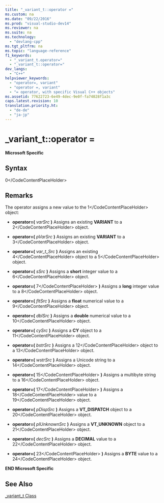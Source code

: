 ```yaml
---
title: "_variant_t::operator ="
ms.custom: na
ms.date: "09/22/2016"
ms.prod: "visual-studio-dev14"
ms.reviewer: na
ms.suite: na
ms.technology: 
  - "devlang-cpp"
ms.tgt_pltfrm: na
ms.topic: "language-reference"
f1_keywords: 
  - "_variant_t.operator="
  - "_variant_t::operator="
dev_langs: 
  - "C++"
helpviewer_keywords: 
  - "operator=, variant"
  - "operator =, variant"
  - "= operator, with specific Visual C++ objects"
ms.assetid: 77622723-6e49-4dec-9e0f-fa74028f1a3c
caps.latest.revision: 10
translation.priority.ht: 
  - "de-de"
  - "ja-jp"
---
```

# _variant_t::operator =
**Microsoft Specific**  
  
## Syntax  
  
<CodeContentPlaceHolder>0\</CodeContentPlaceHolder>  
## Remarks  
 The operator assigns a new value to the <CodeContentPlaceHolder>1\</CodeContentPlaceHolder> object:  
  
-   **operator=(**  *varSrc*  **)** Assigns an existing **VARIANT** to a <CodeContentPlaceHolder>2\</CodeContentPlaceHolder> object.  
  
-   **operator=(**  *pVarSrc*  **)** Assigns an existing **VARIANT** to a <CodeContentPlaceHolder>3\</CodeContentPlaceHolder> object.  
  
-   **operator=(**  *var_t_Src*  **)** Assigns an existing <CodeContentPlaceHolder>4\</CodeContentPlaceHolder> object to a <CodeContentPlaceHolder>5\</CodeContentPlaceHolder> object.  
  
-   **operator=(**  *sSrc*  **)** Assigns a **short** integer value to a <CodeContentPlaceHolder>6\</CodeContentPlaceHolder> object.  
  
-   **operator=(**  <CodeContentPlaceHolder>7\</CodeContentPlaceHolder>  **)** Assigns a **long** integer value to a <CodeContentPlaceHolder>8\</CodeContentPlaceHolder> object.  
  
-   **operator=(**  *fltSrc*  **)** Assigns a **float** numerical value to a <CodeContentPlaceHolder>9\</CodeContentPlaceHolder> object.  
  
-   **operator=(**  *dblSrc*  **)** Assigns a **double** numerical value to a <CodeContentPlaceHolder>10\</CodeContentPlaceHolder> object.  
  
-   **operator=(**  *cySrc*  **)** Assigns a **CY** object to a <CodeContentPlaceHolder>11\</CodeContentPlaceHolder> object.  
  
-   **operator=(**  *bstrSrc*  **)** Assigns a <CodeContentPlaceHolder>12\</CodeContentPlaceHolder> object to a <CodeContentPlaceHolder>13\</CodeContentPlaceHolder> object.  
  
-   **operator=(**  *wstrSrc*  **)** Assigns a Unicode string to a <CodeContentPlaceHolder>14\</CodeContentPlaceHolder> object.  
  
-   **operator=(**  <CodeContentPlaceHolder>15\</CodeContentPlaceHolder>  **)** Assigns a multibyte string to a <CodeContentPlaceHolder>16\</CodeContentPlaceHolder> object.  
  
-   **operator=(**  <CodeContentPlaceHolder>17\</CodeContentPlaceHolder> **)** Assigns a <CodeContentPlaceHolder>18\</CodeContentPlaceHolder> value to a <CodeContentPlaceHolder>19\</CodeContentPlaceHolder> object.  
  
-   **operator=(**  *pDispSrc*  **)** Assigns a **VT_DISPATCH** object to a <CodeContentPlaceHolder>20\</CodeContentPlaceHolder> object.  
  
-   **operator=(**  *pIUnknownSrc*  **)** Assigns a **VT_UNKNOWN** object to a <CodeContentPlaceHolder>21\</CodeContentPlaceHolder> object.  
  
-   **operator=(**  *decSrc*  **)** Assigns a **DECIMAL** value to a <CodeContentPlaceHolder>22\</CodeContentPlaceHolder> object.  
  
-   **operator=(**  <CodeContentPlaceHolder>23\</CodeContentPlaceHolder> **)** Assigns a **BYTE** value to a <CodeContentPlaceHolder>24\</CodeContentPlaceHolder> object.  
  
 **END Microsoft Specific**  
  
## See Also  
 [_variant_t Class](../vs140/_variant_t-class.md)